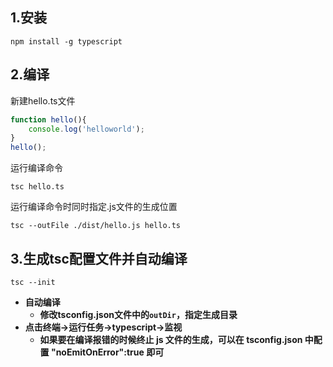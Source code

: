 ## 1.安装

```
npm install -g typescript
```

## 2.编译

新建hello.ts文件

```typescript
function hello(){
    console.log('helloworld');
}
hello();
```

运行编译命令
```
tsc hello.ts
```

运行编译命令时同时指定.js文件的生成位置

```
tsc --outFile ./dist/hello.js hello.ts
```

## 3.生成tsc配置文件并自动编译

```
tsc --init
```

- **自动编译**
  - **修改tsconfig.json文件中的`outDir`，指定生成目录**
- **点击终端->运行任务->typescript->监视**
  - **如果要在编译报错的时候终止 js 文件的生成，可以在 tsconfig.json 中配置 "noEmitOnError":true 即可**

